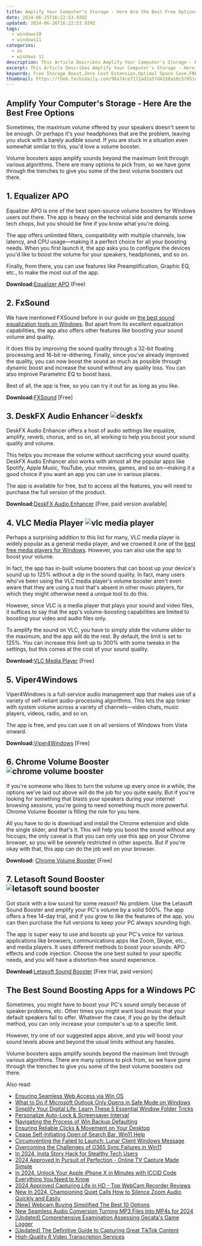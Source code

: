 ```yaml
---
title: Amplify Your Computer's Storage - Here Are the Best Free Options
date: 2024-06-25T16:22:53.939Z
updated: 2024-06-26T16:22:53.939Z
tags:
  - windows10
  - windows11
categories:
  - os
  - windows 11
description: This Article Describes Amplify Your Computer's Storage - Here Are the Best Free Options
excerpt: This Article Describes Amplify Your Computer's Storage - Here Are the Best Free Options
keywords: Free Storage Boost,Zero Cost Extension,Optimal Space Save,FREE Upgrade Ideas,Cost-Free Expansion,Low-Cost Storage,Cheap Storage Solutions
thumbnail: https://thmb.techidaily.com/98a74ce7172ad2a57d4310a18c57051ce671b66b03e5b45c8d9ea3eb4205cb9f.jpg
---
```


## Amplify Your Computer's Storage - Here Are the Best Free Options

 Sometimes, the maximum volume offered by your speakers doesn't seem to be enough. Or perhaps it's your headphones that are the problem, leaving you stuck with a barely audible sound. If you are stuck in a situation even somewhat similar to this, you'd love a volume booster.

 Volume boosters apps amplify sounds beyond the maximum limit through various algorithms. There are many options to pick from, so we have gone through the trenches to give you some of the best volume boosters out there.

## 1\. Equalizer APO

 Equalizer APO is one of the best open-source volume boosters for Windows users out there. The app is heavy on the technical side and demands some tech chops, but you should be fine if you know what you're doing.

 The app offers unlimited filters, compatibility with multiple channels, low latency, and CPU usage—making it a perfect choice for all your boosting needs. When you first launch it, the app asks you to configure the devices you'd like to boost the volume for your speakers, headphones, and so on.

 Finally, from there, you can use features like Preamplification, Graphic EQ, etc., to make the most out of the app.

**Download:**[Equalizer APO](https://equalizerapo.com/) (Free)

## 2\. FxSound

 We have mentioned FXSound before in our guide on [the best sound equalization tools on Windows](https://www.makeuseof.com/tag/windows-sound-equalizers/). But apart from its excellent equalization capabilities, the app also offers other features like boosting your sound volume and quality.

 It does this by improving the sound quality through a 32-bit floating processing and 16-bit re-dithering. Finally, since you've already improved the quality, you can now boost the sound as much as possible through dynamic boost and increase the sound without any quality loss. You can also improve Parametric EQ to boost bass.

 Best of all, the app is free, so you can try it out for as long as you like.

**Download:**[FXSound](https://www.fxsound.com/) \[Free\]

## 3\. DeskFX Audio Enhancer ![deskfx](https://static1.makeuseofimages.com/wordpress/wp-content/uploads/2023/07/deskfx.jpg)

 DeskFX Audio Enhancer offers a host of audio settings like equalize, amplify, reverb, chorus, and so on, all working to help you boost your sound quality and volume.

 This helps you increase the volume without sacrificing your sound quality. DeskFX Audio Enhancer also works with almost all the popular apps like Spotify, Apple Music, YouTube, your movies, games, and so on—making it a good choice if you want an app you can use in various places.

 The app is available for free, but to access all the features, you will need to purchase the full version of the product.

**Download:**[DeskFX Audio Enhancer](https://www.nchsoftware.com/deskfx/index.html) \[Free, paid version available\]

## 4\. VLC Media Player ![vlc media player](https://static1.makeuseofimages.com/wordpress/wp-content/uploads/2023/07/vlc-media-player.jpg)

 Perhaps a surprising addition to this list for many, VLC media player is widely popular as a general media player, and we crowned it one of the [best free media players for Windows](https://www.makeuseof.com/tag/top-5-free-media-players-for-windows/). However, you can also use the app to boost your volume.

 In fact, the app has in-built volume boosters that can boost up your device's sound up to 125% without a dip in the sound quality. In fact, many users who've been using the VLC media player's volume booster aren't even aware that they are using a tool that's absent in other music players, for which they might otherwise need a unique tool to do this.

 However, since VLC is a media player that plays your sound and video files, it suffices to say that the app's volume-boosting capabilities are limited to boosting your video and audio files only.

 To amplify the sound on VLC, you have to simply slide the volume slider to the maximum, and the app will do the rest. By default, the limit is set to 125%. You can increase this limit up to 300% with some tweaks in the settings, but this comes at the cost of your sound quality.

**Download:**[VLC Media Player](https://www.videolan.org/vlc/) \[Free\]

## 5\. Viper4Windows

 Viper4Windows is a full-service audio management app that makes use of a variety of self-reliant audio-processing algorithms. This lets the app tinker with system volume across a variety of channels—video chats, music players, videos, radio, and so on.

 The app is free, and you can use it on all versions of Windows from Vista onward.

**Download:**[Viper4Windows](https://www.softpedia.com/get/Multimedia/Audio/Other-AUDIO-Tools/ViPER4Windows.shtml) \[Free\]

## 6\. Chrome Volume Booster ![chrome volume booster](https://static1.makeuseofimages.com/wordpress/wp-content/uploads/2023/07/chrome-volume-booster.jpg)

 If you're someone who likes to turn the volume up every once in a while, the options we've laid out above will do the job for you quite easily. But if you're looking for something that blasts your speakers during your internet browsing sessions, you're going to need something much more powerful. Chrome Volume Booster is filling the role for you here.

 All you have to do is download and install the Chrome extension and slide the single slider, and that's it. This will help you boost the sound without any hiccups; the only caveat is that you can only use this app on your Chrome browser, so you will be severely restricted in other aspects. But if you're okay with that, this app can do the job well on your browser.

**Download:** [Chrome Volume Booster](https://chrome.google.com/webstore/detail/volume-booster/ejkiikneibegknkgimmihdpcbcedgmpo) \[Free\]

## 7\. Letasoft Sound Booster ![letasoft sound booster](https://static1.makeuseofimages.com/wordpress/wp-content/uploads/2023/07/letasoft-sound-booster.jpg)

 Got stuck with a low sound for some reason? No problem. Use the Letasoft Sound Booster and amplify your PC's volume by a solid 500%. The app offers a free 14-day trial, and if you grow to like the features of the app, you can then purchase the full versions to keep your PC always sounding high.

 The app is super easy to use and boosts up your PC's voice for various applications like browsers, communications apps like Zoom, Skype, etc., and media players. It uses different methods to boost your sounds: APO effects and code injection. Choose the one best suited to your specific needs, and you will have a distortion-free sound experience.

**Download:**[Letasoft Sound Booster](https://www.letasoft.com/sound-booster-download/) \[Free trial, paid version\]

## The Best Sound Boosting Apps for a Windows PC

 Sometimes, you might have to boost your PC's sound simply because of speaker problems, etc. Other times you might want loud music that your default speakers fail to offer. Whatever the case, if you go by the default method, you can only increase your computer's up to a specific limit.

 However, try one of our suggested apps above, and you will boost your sound levels above and beyond the usual limits without any hassles.

 Volume boosters apps amplify sounds beyond the maximum limit through various algorithms. There are many options to pick from, so we have gone through the trenches to give you some of the best volume boosters out there.

<span class="atpl-alsoreadstyle">Also read:</span>
<div><ul>
<li><a href="https://win11-tips.techidaily.com/ensuring-seamless-web-access-via-win-os/"><u>Ensuring Seamless Web Access via Win OS</u></a></li>
<li><a href="https://win11-tips.techidaily.com/what-to-do-if-microsoft-outlook-only-opens-in-safe-mode-on-windows/"><u>What to Do if Microsoft Outlook Only Opens in Safe Mode on Windows</u></a></li>
<li><a href="https://win11-tips.techidaily.com/simplify-your-digital-life-learn-these-5-essential-window-folder-tricks/"><u>Simplify Your Digital Life: Learn These 5 Essential Window Folder Tricks</u></a></li>
<li><a href="https://win11-tips.techidaily.com/personalize-auto-lock-and-screensaver-interval/"><u>Personalize Auto-Lock & Screensaver Interval</u></a></li>
<li><a href="https://win11-tips.techidaily.com/navigating-the-process-of-win-backup-defaulting/"><u>Navigating the Process of Win Backup Defaulting</u></a></li>
<li><a href="https://win11-tips.techidaily.com/ensuring-reliable-clicks-and-movement-on-your-desktop/"><u>Ensuring Reliable Clicks & Movement on Your Desktop</u></a></li>
<li><a href="https://win11-tips.techidaily.com/cease-self-initiating-open-of-search-bar-win11-help/"><u>Cease Self-Initiating Open of Search Bar, Win11 Help</u></a></li>
<li><a href="https://win11-tips.techidaily.com/circumventing-the-failed-to-launch-lunar-client-windows-message/"><u>Circumventing the Failed to Launch: Lunar Client Windows Message</u></a></li>
<li><a href="https://win11-tips.techidaily.com/overcoming-the-challenges-of-o365-sync-failures-in-win11/"><u>Overcoming the Challenges of O365 Sync Failures in Win11</u></a></li>
<li><a href="https://instagram-video-recordings.techidaily.com/in-2024-insta-story-hack-for-stealthy-tech-users/"><u>In 2024, Insta Story Hack for Stealthy Tech Users</u></a></li>
<li><a href="https://screen-recording.techidaily.com/2024-approved-in-pursuit-of-perfection-online-tv-capture-made-simple/"><u>2024 Approved  In Pursuit of Perfection - Online TV Capture Made Simple</u></a></li>
<li><a href="https://sim-unlock.techidaily.com/in-2024-unlock-your-apple-iphone-x-in-minutes-with-iccid-code-everything-you-need-to-know-by-drfone-ios/"><u>In 2024, Unlock Your Apple iPhone X in Minutes with ICCID Code Everything You Need to Know</u></a></li>
<li><a href="https://screen-activity-recording.techidaily.com/2024-approved-capturing-life-in-hd-top-webcam-recorder-reviews/"><u>2024 Approved  Capturing Life in HD - Top WebCam Recorder Reviews</u></a></li>
<li><a href="https://audio-editing.techidaily.com/new-in-2024-championing-quiet-calls-how-to-silence-zoom-audio-quickly-and-easily/"><u>New In 2024, Championing Quiet Calls How to Silence Zoom Audio Quickly and Easily</u></a></li>
<li><a href="https://screen-sharing-recording.techidaily.com/new-webcam-buying-simplified-the-best-10-options/"><u>[New] Webcam Buying Simplified  The Best 10 Options</u></a></li>
<li><a href="https://audio-editing.techidaily.com/new-seamless-audio-conversion-turning-mp3-files-into-mp4s-for-2024/"><u>New Seamless Audio Conversion Turning MP3 Files Into MP4s for 2024</u></a></li>
<li><a href="https://visual-screen-recording.techidaily.com/updated-comprehensive-examination-assessing-gecatas-game-logger/"><u>[Updated] Comprehensive Examination  Assessing Gecata's Game Logger</u></a></li>
<li><a href="https://tiktok-video-recordings.techidaily.com/updated-the-definitive-guide-to-capturing-great-tiktok-content/"><u>[Updated] The Definitive Guide to Capturing Great TikTok Content</u></a></li>
<li><a href="https://extra-lessons.techidaily.com/high-quality-6-video-transcription-services/"><u>High-Quality 6 Video Transcription Services</u></a></li>
</ul></div>

<ins class="adsbygoogle"
      style="display:block"
      data-ad-client="ca-pub-7571918770474297"
      data-ad-slot="8358498916"
      data-ad-format="auto"
      data-full-width-responsive="true"></ins>